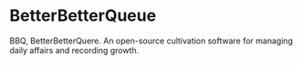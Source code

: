 # BetterBetterQueue
BBQ, BetterBetterQuere. An open-source cultivation software for managing daily affairs and recording growth.
